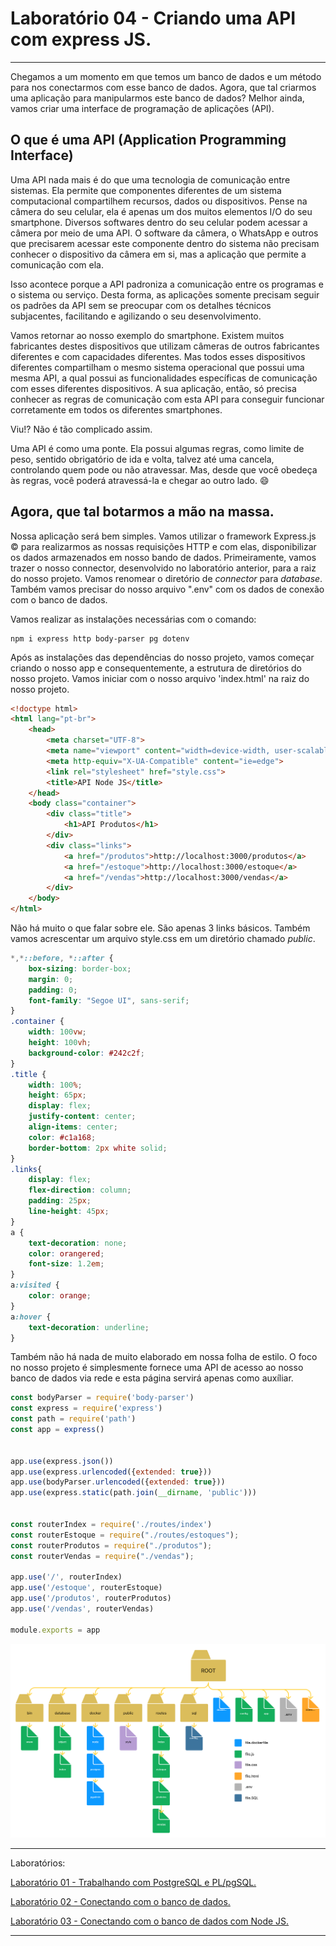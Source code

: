 # Laboratório 04 - Criando uma API com express JS.

<hr />

Chegamos a um momento em que temos um banco de dados e um método para nos conectarmos com esse banco de dados. Agora, 
que tal criarmos uma aplicação para manipularmos este banco de dados? Melhor ainda, vamos criar uma interface de programação
de aplicações (API). 

## O que é uma API (Application Programming Interface)

Uma API nada mais é do que uma tecnologia de comunicação entre sistemas. Ela permite que componentes diferentes de um 
sistema computacional compartilhem recursos, dados ou dispositivos. Pense na câmera do seu celular, ela é apenas um dos 
muitos elementos I/O do seu smartphone. Diversos softwares dentro do seu celular podem acessar a câmera por meio de uma API. 
O software da câmera, o WhatsApp e outros que precisarem acessar este componente dentro do sistema não precisam 
conhecer o dispositivo da câmera em si, mas a aplicação que permite a comunicação com ela.

Isso acontece porque a API padroniza a comunicação entre os programas e o sistema ou serviço. Desta forma, as aplicações 
somente precisam seguir os padrões da API sem se preocupar com os detalhes técnicos subjacentes, facilitando e agilizando 
o seu desenvolvimento.

Vamos retornar ao nosso exemplo do smartphone. Existem muitos fabricantes destes dispositivos que utilizam câmeras de 
outros fabricantes diferentes e com capacidades diferentes. Mas todos esses dispositivos diferentes compartilham o mesmo 
sistema operacional que possui uma mesma API, a qual possui as funcionalidades específicas de comunicação com esses 
diferentes dispositivos. A sua aplicação, então, só precisa conhecer as regras de comunicação com esta API para conseguir 
funcionar corretamente em todos os diferentes smartphones.

Viu!? Não é tão complicado assim. 

Uma API é como uma ponte. Ela possui algumas regras, como limite de peso, sentido obrigatório de ida e volta, talvez até 
uma cancela, controlando quem pode ou não atravessar. Mas, desde que você obedeça às regras, você poderá atravessá-la e 
chegar ao outro lado. :smile:

## Agora, que tal botarmos a mão na massa.

Nossa aplicação será bem simples. Vamos utilizar o framework Express.js &copy; para realizarmos as nossas requisições
HTTP e com elas, disponibilizar os dados armazenados em nosso bando de dados. Primeiramente, vamos trazer o nosso 
connector, desenvolvido no laboratório anterior, para a raiz do nosso projeto. Vamos renomear o diretório de
*connector* para *database*. Também vamos precisar do nosso arquivo ".env" com os dados de conexão com o banco de dados.

Vamos realizar as instalações necessárias com o comando:
```shell
npm i express http body-parser pg dotenv
```
Após as instalações das dependências do nosso projeto, vamos começar criando o nosso app  e consequentemente,
a estrutura de diretórios do nosso projeto. Vamos iniciar com o nosso arquivo 'index.html' na raiz do nosso projeto.
```html
<!doctype html>
<html lang="pt-br">
    <head>
        <meta charset="UTF-8">
        <meta name="viewport" content="width=device-width, user-scalable=no, initial-scale=1.0, maximum-scale=1.0, minimum-scale=1.0">
        <meta http-equiv="X-UA-Compatible" content="ie=edge">
        <link rel="stylesheet" href="style.css">
        <title>API Node JS</title>
    </head>
    <body class="container">
        <div class="title">
            <h1>API Produtos</h1>
        </div>
        <div class="links">
            <a href="/produtos">http://localhost:3000/produtos</a>
            <a href="/estoque">http://localhost:3000/estoque</a>
            <a href="/vendas">http://localhost:3000/vendas</a>
        </div>
    </body>
</html>
```
Não há muito o que falar sobre ele. São apenas 3 links básicos. Também vamos acrescentar um arquivo style.css em um diretório
chamado *public*.
```css
*,*::before, *::after {
    box-sizing: border-box;
    margin: 0;
    padding: 0;
    font-family: "Segoe UI", sans-serif;
}
.container {
    width: 100vw;
    height: 100vh;
    background-color: #242c2f;
}
.title {
    width: 100%;
    height: 65px;
    display: flex;
    justify-content: center;
    align-items: center;
    color: #c1a168;
    border-bottom: 2px white solid;
}
.links{
    display: flex;
    flex-direction: column;
    padding: 25px;
    line-height: 45px;
}
a {
    text-decoration: none;
    color: orangered;
    font-size: 1.2em;
}
a:visited {
    color: orange;
}
a:hover {
    text-decoration: underline;
}
```
Também não há nada de muito elaborado em nossa folha de estilo. O foco no nosso projeto é simplesmente fornece uma API de 
acesso ao nosso banco de dados via rede e esta página servirá apenas como auxíliar.

```javascript
const bodyParser = require('body-parser')
const express = require('express')
const path = require('path')
const app = express()


app.use(express.json())
app.use(express.urlencoded({extended: true}))
app.use(bodyParser.urlencoded({extended: true}))
app.use(express.static(path.join(__dirname, 'public')))


const routerIndex = require('./routes/index')
const routerEstoque = require("./routes/estoques");
const routerProdutos = require("./produtos");
const routerVendas = require("./vendas");

app.use('/', routerIndex)
app.use('/estoque', routerEstoque)
app.use('/produtos', routerProdutos)
app.use('/vendas', routerVendas)

module.exports = app
```



![arvore_diretorios.png](assets%2Farvore_diretorios.png)

<hr/>

Laboratórios:

[Laboratório 01 - Trabalhando com PostgreSQL e PL/pgSQL.](https://github.com/SkyArtur/Laboratorio-01-PLpgSQL)

[Laboratório 02 - Conectando com o banco de dados.](https://github.com/SkyArtur/Laboratorio-02-Python)

[Laboratório 03 - Conectando com o banco de dados com Node JS.](https://github.com/SkyArtur/Laboratorio-03-Node)

<hr/>